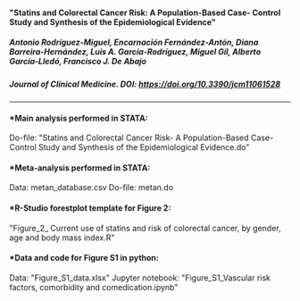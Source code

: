 #### "Statins and Colorectal Cancer Risk: A Population-Based Case- Control Study and Synthesis of the Epidemiological Evidence"
##### Antonio Rodríguez-Miguel, Encarnación Fernández-Antón, Diana Barreira-Hernández, Luis A. García-Rodríguez, Miguel Gil, Alberto García-Lledó, Francisco J. De Abajo

##### Journal of Clinical Medicine. DOI: https://doi.org/10.3390/jcm11061528

------------------------------------------------------------------------------------------------------------------------------------------------------------------

#### *Main analysis performed in STATA:

Do-file: "Statins and Colorectal Cancer Risk- A Population-Based Case- Control Study and Synthesis of the Epidemiological Evidence.do"

#### *Meta-analysis performed in STATA:

Data: metan_database.csv
Do-file: metan.do

#### *R-Studio forestplot template for Figure 2:

"Figure_2_ Current use of statins and risk of colorectal cancer, by gender, age and body mass index.R"


#### *Data and code for Figure S1 in python:

Data: "Figure_S1_data.xlsx"
Jupyter notebook: "Figure_S1_Vascular risk factors, comorbidity and comedication.ipynb"
